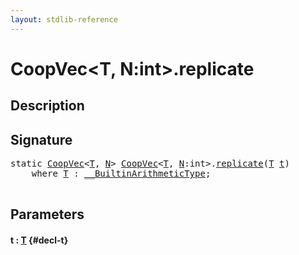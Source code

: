 ```yaml
---
layout: stdlib-reference
---
```


# CoopVec\<T, N:int\>\.replicate

## Description





## Signature 

<pre>
<span class='code_keyword'>static</span> <a href="/stdlib-reference/types/coopvec-04/index" class="code_type">CoopVec</a>&lt;<a href="/stdlib-reference/types/coopvec-04/index#typeparam-T" class="code_type">T</a>, <a href="/stdlib-reference/types/coopvec-04/index#decl-N" class="code_var">N</a>&gt; <a href="/stdlib-reference/types/coopvec-04/index" class="code_type">CoopVec</a>&lt;<a href="/stdlib-reference/types/coopvec-04/index#typeparam-T" class="code_type">T</a>, <a href="/stdlib-reference/types/coopvec-04/index#decl-N" class="code_var">N</a>:<span class="code_keyword">int</span>&gt;.<a href="/stdlib-reference/types/coopvec-04/replicate">replicate</a>(<a href="/stdlib-reference/types/coopvec-04/index#typeparam-T" class="code_type">T</a> <a href="/stdlib-reference/types/coopvec-04/replicate#decl-t" class="code_param">t</a>)
    <span class='code_keyword'>where</span> <a href="/stdlib-reference/types/coopvec-04/index#typeparam-T" class="code_type">T</a> : <a href="/stdlib-reference/interfaces/0_builtinarithmetictype-029j/index" class="code_type">__BuiltinArithmeticType</a>;

</pre>

## Parameters

#### t  : [T](/stdlib-reference/types/coopvec-04/index#typeparam-T) {#decl-t}

